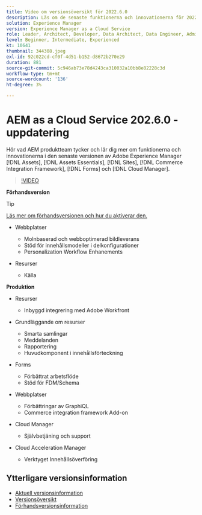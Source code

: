 ```yaml
---
title: Video om versionsöversikt för 2022.6.0
description: Läs om de senaste funktionerna och innovationerna för 2022-6-0-utgåvan för Adobe Experience Manager [!DNL Assets Essentials], [!DNL Sites], [!DNL Screens], [!DNL Forms] och [!DNL Cloud Foundation].
solution: Experience Manager
version: Experience Manager as a Cloud Service
role: Leader, Architect, Developer, Data Architect, Data Engineer, Admin, User
level: Beginner, Intermediate, Experienced
kt: 10641
thumbnail: 344308.jpeg
exl-id: 92c022cd-cf0f-4d51-b152-d8672b270e29
duration: 881
source-git-commit: 5c946ab73e78d4243ca310032a10bb8e82228c3d
workflow-type: tm+mt
source-wordcount: '136'
ht-degree: 3%

---
```


# AEM as a Cloud Service 202.6.0 - uppdatering

Hör vad AEM produktteam tycker och lär dig mer om funktionerna och innovationerna i den senaste versionen av Adobe Experience Manager [!DNL Assets], [!DNL Assets Essentials], [!DNL Sites], [!DNL Commerce Integration Framework], [!DNL Forms] och [!DNL Cloud Manager].

>[!VIDEO](https://video.tv.adobe.com/v/344308/?quality=12&learn=on)

**Förhandsversion**

>[!TIP]
>
>[Läs mer om förhandsversionen och hur du aktiverar den.](https://experienceleague.adobe.com/docs/experience-manager-cloud-service/content/release-notes/prerelease.html)

* Webbplatser
   * Molnbaserad och webboptimerad bildleverans
   * Stöd för innehållsmodeller i delkonfigurationer
   * Personalization Workflow Enhanements

* Resurser
   * Källa

**Produktion**

* Resurser
   * Inbyggd integrering med Adobe Workfront

* Grundläggande om resurser
   * Smarta samlingar
   * Meddelanden
   * Rapportering
   * Huvudkomponent i innehållsförteckning

* Forms
   * Förbättrat arbetsflöde
   * Stöd för FDM/Schema

* Webbplatser
   * Förbättringar av GraphiQL
   * Commerce integration framework Add-on

* Cloud Manager
   * Självbetjäning och support

* Cloud Acceleration Manager
   * Verktyget Innehållsöverföring

<!-- Have questions about the release?  Discuss the release in [Experience League Communities](https://adobe.ly/3NDPR8Y). -->

## Ytterligare versionsinformation

* [Aktuell versionsinformation](https://experienceleague.adobe.com/docs/experience-manager-cloud-service/content/release-notes/home.html)
* [Versionsöversikt](https://experienceleague.adobe.com/docs/experience-manager-release-information/aem-release-updates/update-releases-roadmap.html)
* [Förhandsversionsinformation](https://experienceleague.adobe.com/docs/experience-manager-cloud-service/content/release-notes/prerelease.html)
